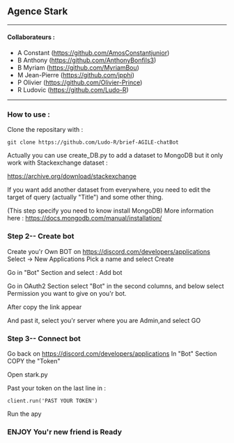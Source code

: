 ## Agence Stark
_______________________________________________________

#### Collaborateurs : 

  - A Constant (https://github.com/AmosConstantjunior)
  - B Anthony (https://github.com/AnthonyBonfils3)
  - B Myriam (https://github.com/MyriamBou)
  - M Jean-Pierre (https://github.com/jpphi)
  - P Olivier (https://github.com/Olivier-Prince)
  - R Ludovic (https://github.com/Ludo-R)

_______________________________________________________
  
### How to use :

Clone the repositary with :

	git clone https://github.com/Ludo-R/brief-AGILE-chatBot

Actually you can use create_DB.py to add a dataset to MongoDB but it only work with Stackexchange dataset :

https://archive.org/download/stackexchange

If you want add another dataset from everywhere, you need to edit the target of query (actually "Title") and some other thing.

(This step specify you need to know install MongoDB)
More information here : https://docs.mongodb.com/manual/installation/

### Step 2-- Create bot

Create you'r Own BOT on https://discord.com/developers/applications
Select -> New Applications
Pick a name and select Create

Go in "Bot" Section and select : Add bot

Go in OAuth2 Section select "Bot" in the second columns, and below select Permission you want to give on you'r bot.

After copy the link appear 

And past it, select you'r server where you are Admin,and select GO

### Step 3-- Connect bot

Go back on https://discord.com/developers/applications
In "Bot" Section COPY the "Token"

Open stark.py

Past your token on the last line in :

	client.run('PAST YOUR TOKEN')

Run the apy

### ENJOY You'r new friend is Ready
 

